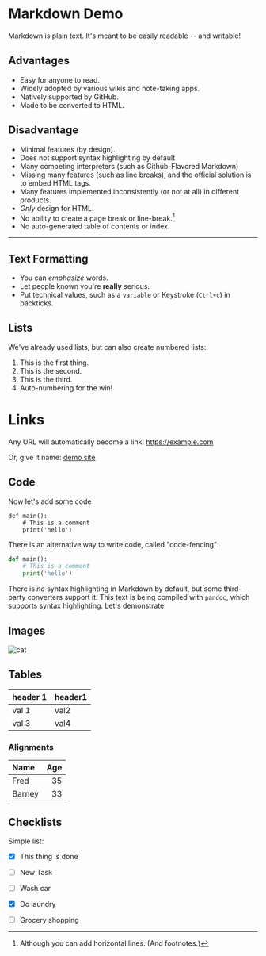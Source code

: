# Markdown Demo

Markdown is plain text. It's meant to be easily readable -- and writable!

## Advantages

* Easy for anyone to read.
* Widely adopted by various wikis and note-taking apps.
* Natively supported by GitHub.
* Made to be converted to HTML.

## Disadvantage

* Minimal features (by design).
* Does not support syntax highlighting by default
* Many competing interpreters (such as Github-Flavored Markdown)
* Missing many features (such as line breaks), and the official solution is to embed HTML tags.
* Many features implemented inconsistently (or not at all) in different products.
* _Only_ design for HTML.
* No ability to create a page break or line-break.[^1]
* No auto-generated table of contents or index.

[^1]: Although you can add horizontal lines. (And footnotes.)

---

## Text Formatting

* You can *emphasize* words.
* Let people known you're **really** serious.
* Put technical values, such as a `variable` or Keystroke (`Ctrl+c`) in backticks.

## Lists

We've already used lists, but can also create numbered lists:

1. This is the first thing. 
2. This is the second.
3. This is the third.
4. Auto-numbering for the win!

# Links

Any URL will automatically become a link: https://example.com

Or, give it name: [demo site](https://example.com)


## Code

Now let's add some code

    def main():
        # This is a comment
        print('hello')

There is an alternative way to write code, called "code-fencing":

```python
def main():
    # This is a comment
    print('hello')
```

There is _no_ syntax highlighting in Markdown by default, but some third-party converters support it. This text is being compiled with `pandoc`, which supports syntax highlighting. Let's demonstrate

## Images

![cat](https://aoeus.com/Lucifer.png)

## Tables

| header 1 | header1 |
|----------|---------|
| val 1    | val2    |
| val 3    | val4    |

### Alignments
| Name   | Age |
|:-------|----:|
| Fred   |  35 |
| Barney |  33 |


## Checklists

Simple list:

- [x] This thing is done
- [ ] New Task
- [ ] Wash car
- [x] Do laundry
- [ ] Grocery shopping

